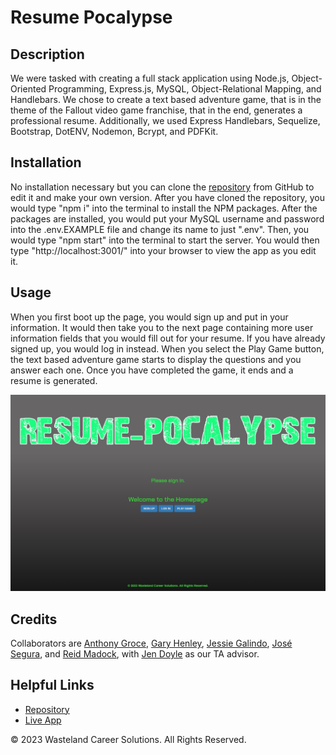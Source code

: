 # Resume Pocalypse

## Description

We were tasked with creating a full stack application using Node.js, Object-Oriented Programming, Express.js, MySQL, Object-Relational Mapping, and Handlebars. We chose to create a text based adventure game, that is in the theme of the Fallout video game franchise, that in the end, generates a professional resume. Additionally, we used Express Handlebars, Sequelize, Bootstrap, DotENV, Nodemon, Bcrypt, and PDFKit.

## Installation

No installation necessary but you can clone the [repository](https://github.com/wasteland-career-solutions/resume-pocalypse) from GitHub to edit it and make your own version. After you have cloned the repository, you would type "npm i" into the terminal to install the NPM packages. After the packages are installed, you would put your MySQL username and password into the .env.EXAMPLE file and change its name to just ".env". Then, you would type "npm start" into the terminal to start the server. You would then type "http://localhost:3001/" into your browser to view the app as you edit it.

## Usage

When you first boot up the page, you would sign up and put in your information. It would then take you to the next page containing more user information fields that you would fill out for your resume. If you have already signed up, you would log in instead. When you select the Play Game button, the text based adventure game starts to display the questions and you answer each one. Once you have completed the game, it ends and a resume is generated.

![Screenshot](public/assets/images/resume-pocalypse-screenshot.jpg)

## Credits

Collaborators are [Anthony Groce](https://github.com/AnthGrow), [Gary Henley](https://github.com/GHBond007), [Jessie Galindo](https://github.com/MrMessyFace), [José Segura](https://github.com/Jose-seg), and [Reid Madock](https://github.com/reidmadock), with [Jen Doyle](https://github.com/Jdoyle5254) as our TA advisor.

## Helpful Links

- [Repository](https://github.com/wasteland-career-solutions/resume-pocalypse)
- [Live App](https://resume-pocalypse.herokuapp.com/)

&copy; 2023 Wasteland Career Solutions. All Rights Reserved.
